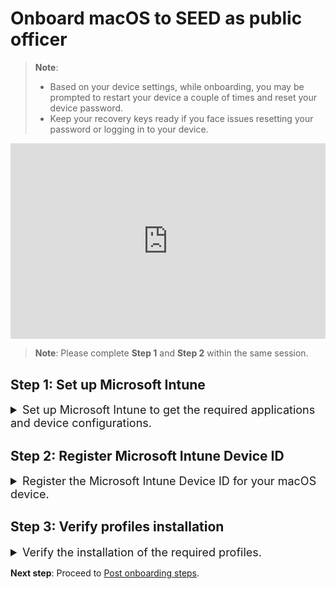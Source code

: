 # Onboard macOS to SEED as public officer

<!-- This page is linked in the TechPass portal-Register Intune Device ID, so please do not rename this file. -->

> **Note**:
>- Based on your device settings, while onboarding, you may be prompted to restart your device a couple of times and reset your device password.
>- Keep your recovery keys ready if you face issues resetting your password or logging in to your device.

<!--<ifigure>
<iframe title="YouTubeVideoPlayer" src="https://www.youtube.com/embed/P9R5RiMpaVU?showinfo=0" height="640" width="960" frameborder="0" allow="accelerometer; autoplay; encrypted-media; gyroscope; picture-in-picture" allowfullscreen></iframe>
</ifigure>-->

<div style="position:relative;padding-bottom:56.25%;padding-top:30px;height:0;overflow:hidden;">
<iframe style="position:absolute;top:0;left:0;width:100%;height:100%;" src="https://www.youtube.com/embed/P9R5RiMpaVU" title="YouTube video player" frameborder="0" allow="accelerometer; autoplay; clipboard-write; encrypted-media; gyroscope; picture-in-picture; web-share" allowfullscreen="true"></iframe>
</div>

> **Note**: Please complete **Step 1** and **Step 2** within the same session.

## Step 1: Set up Microsoft Intune

<details>
  <summary style="font-size:18px">Set up Microsoft Intune to get the required applications and device configurations.</summary><br>

  1. Download and install [**Company Portal**](https://go.microsoft.com/fwlink/?linkid=853070).

  2. Open the **Company Portal** application and click **Sign in**.

  3. Enter your organisational email address and click **Next**.

  <img src="./images/wog-login-email-address.png" width=50% height=50%>

  4. Open the authenticator app on your mobile phone and view your **SG Govt M365 profile**. A one-time password will be displayed. 
  5. Go back to your computer and enter this one-time password as the **Verification code** and click **Sign in**.

  <img src="./images/wog-login-otp.png" width=50% height=50%>

  A number will be displayed on your computer.

  <img src="./images/approve-tp-login-via-number.png" width=50% height=50%>
  
  
  6. Go back to the authenticator app and enter this number to sign in to your TechPass account. 
  7. Click **Begin**.

  <img src="./images/begin-po.png">

  8. Review privacy information and then click **Continue**.

  <img src="./images/review-privacy-info-blurred-po.png">

  9. On the **Install management profile** page, click **Download profile**.

  <img src="./images/install-management-profile-po.png">

  10. Click **Install** and follow the on-screen instructions.

  <img src="./images/profile-1-po.png">

  

</details>

## Step 2: Register Microsoft Intune Device ID

<details>
  <summary style="font-size:18px">Register the Microsoft Intune Device ID for your macOS device.</summary><br>

?> - This step is mandatory for users using a public officer onboarding flow. <br>- When you submit your Intune Device ID, the required SEED components and configurations will be installed on the device you are onboarding to SEED.

!> If you do not have **non-SE GSIB** device:<br>1. Complete substeps 1 and 2 to get your Intune Device ID.<br>2. Submit a [support request](https://go.gov.sg/techpass-sr) to register your Intune Device ID.  


1. Open **Terminal** and run the following commands:

```
intune_id="$(security find-certificate -a /Library/Keychains/System.keychain | egrep -B 4 '\"issu\"<blob>=.+MICROSOFT INTUNE MDM DEVICE CA' | grep alis | cut -d '"' -f 4)"
if [ -z "$intune_id" ]
then
    echo "Intune ID not found"
    return
fi

num_candidates="$(echo "$intune_id" | wc -l | xargs echo -n)"
if [ "$num_candidates" -eq 1 ]
then
    echo "$intune_id"
    return
fi

old_ifs="$IFS"
IFS='\n'
actual_id="Intune ID not found"
curr_latest_end_date_unix=0
while read id
do
    end_date="$(security find-certificate -c "$id" -p /Library/Keychains/System.keychain | openssl x509 -noout -enddate | cut -d '=' -f 2)"
    end_date_unix="$(date -j -f "%b %e %H:%M:%S %Y %Z" "$end_date" "+%s")"
    if [ "$end_date_unix" -ge "$curr_latest_end_date_unix" ]
    then
        actual_id="$id"
        curr_latest_end_date_unix="$end_date_unix"
    fi
done <<< "$intune_id"

IFS="$old_ifs"
echo "$actual_id"
```
2. Take note of the Intune Device ID that is displayed on the Terminal window.

<img src="./images/macos-find-org-id-2.png">


3. On your **non-SE GSIB** device, go to the [TechPass portal](https://portal.techpass.gov.sg/secure/account/profile) > **My Account** > **Profile**.
4. Click **Onboard device to SEED** and follow the on-screen instructions to submit this Intune Device ID. 

!> - Keep the device connected to the Internet so that Intune is able to install the required SEED components and configurations.<br>- If your onboarding is successful, within two hours, you should receive a successfully onboarded email to  your organisational email address.<br>- If you don't receive this email after two hours, submit an [incident request](https://go.gov.sg/techpass-sr).

</details>

## Step 3: Verify profiles installation

<details>
  <summary style="font-size:18px">Verify the  installation of the required profiles.</summary><br>

1. Go to the **Apple menu** > **System Settings** > **Privacy and Security**.
2. Select **Profiles** on the right pane. You should be able to see the following profiles.

- Credential Profile
- Custom Preferences Profile - com.cloudflaare.warp
- Custom Preferences Profile -com.microsoft.wdav
- GCC2 ATP Full Disk Access
- GCC2 ATP Kernel Extensions - Custom
- GCC2 ATP Network Filter
- GCC2 ATP Notifications
- GCC2 ATP Onboarding
- Intune MDM Agent SCEP Profile
- Management Profile
- Passcode Profile
- Privacy Preferences Policy Profile
- System Extension Profile

<img src="./images/list-of-profiles.png" width=50% height=50%>



</details>

**Next step**: Proceed to [Post onboarding steps](post-onboarding-instructions/post-onboarding-steps-and-verification).



<!--
  >**Tip**:
   >- If **Profiles** page is not displayed, go to the **Apple** menu > **System Preferences** > **Profiles**.
   >- If **Management Profile** is not displayed, then from the left side menu, select **Management Profile**.
   

  !> If you are a public officer, complete all the substeps in [Step 2: Register the Microsoft Intune Device ID for your macOS device](https://docs.developer.tech.gov.sg/docs/security-suite-for-engineering-endpoint-devices/onboard-device/mac-os?id=step-2-register-microsoft-intune-device-id-only-for-gsib-users-onboarding-their-internet-device) to get the profiles installed. 

  If you are a vendor or a contractor, the required configuration profiles will be installed as shown below. If profile installation fails, refer to [Common onboarding issues for macOS users](faqs/common-onboarding-issues).

  <kbd>![list-of-profiles](./images/onboarding-for-macos/list-of-profiles.png)</kbd>

  9. Open the **Company Portal** application again.

  10. You will see the success message. Click **Done**.

  <kbd>![all-set](./images/onboarding-for-macos/all-set-2.png)</kbd> 

  intune device id notes: This step is applicable only if you have a GSIB device and your TechPass ID is the same as your organisation email address. In other words, this is applicable for users whose TechPass ID's domain **is not** ```techpass.gov.sg```.



- Skip the following steps if your TechPass ID belongs to the TechPass AAD and has its domain as *techpass.gov.sg*. For example, *peter_wilson<span>@</span>techpass.gov.sg*.

-->

